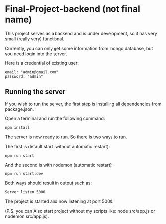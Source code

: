 # Final-Project-backend (not final name)

This project serves as a backend and is under development, so it has very small (really very) functional.

Currently, you can only get some information from mongo database, but you need login into the server. 

Here is a credential of existing user:

```
email: "admin@gmail.com"
password: "admin"
```

## Running the server
If you wish to run the server, the first step is installing all dependencies from package.json.

Open a terminal and run the following command:

```
npm install 
```

The server is now ready to run. So there is two ways to run. 

The first is default start (without automatic restart):

```
npm run start
```

And the second is with nodemon (automatic restart):

```
npm run start:dev
```

Both ways should result in output such as:

```
Server listen 5000
```

The project is started and now listening at port 5000.

(P.S. you can Also start project without my scripts like: node src/app.js or nodemon src/app.js).
